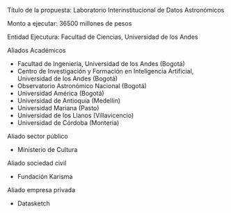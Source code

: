 Título de la propuesta: Laboratorio Interinstitucional de Datos Astronómicos

Monto a ejecutar: 36500 millones de pesos

Entidad Ejecutura: Facultad de Ciencias, Universidad de los Andes

Aliados Académicos

* Facultad de Ingeniería, Universidad de los Andes (Bogotá)
* Centro de Investigación y Formación en Inteligencia Artificial, Universidad de los Andes (Bogotá)
* Observatorio Astronómico Nacional (Bogotá)
* Universidad América (Bogotá)
* Universidad de Antioquia (Medellín)
* Universidad Mariana (Pasto)
* Universidad de los Llanos (Villavicencio)
* Universidad de Córdoba (Monteria)

Aliado sector público
* Ministerio de Cultura

Aliado sociedad civil
* Fundación Karisma

Aliado empresa privada
* Datasketch



